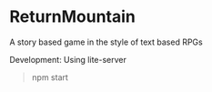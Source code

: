 # ReturnMountain
A story based game in the style of text based RPGs


Development:
Using lite-server  
> npm start



